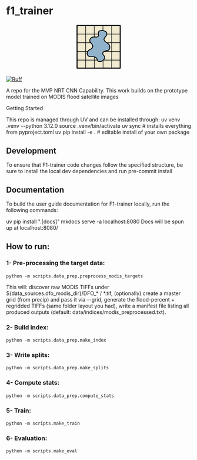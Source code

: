 # f1_trainer

<p align="center">
    <img src="docs/img/f1.png" alt="icefabric" width="25%"/>
</p>

[![Ruff](https://img.shields.io/endpoint?url=https://raw.githubusercontent.com/astral-sh/ruff/main/assets/badge/v2.json)](https://github.com/astral-sh/ruff)

A repo for the MVP NRT CNN Capability. This work builds on the prototype model trained on MODIS flood satellite images


Getting Started

This repo is managed through UV and can be installed through:
uv venv .venv --python 3.12.0
source .venv/bin/activate
uv sync                 # installs everything from pyproject.toml
uv pip install -e .      # editable install of your own package

## Development

To ensure that F1-trainer code changes follow the specified structure, be sure to install the local dev dependencies and run pre-commit install

## Documentation

To build the user guide documentation for F1-trainer locally, run the following commands:

uv pip install ".[docs]"
mkdocs serve -a localhost:8080
Docs will be spun up at localhost:8080/


## How to run:
### 1- Pre-processing the target data:

    python -m scripts.data_prep.preprocess_modis_targets

This will:
discover raw MODIS TIFFs under ${data_sources.dfo_modis_dir}/DFO_* / *.tif,
(optionally) create a master grid (from precip) and pass it via --grid,
generate the flood-percent + regridded TIFFs (same folder layout you had),
write a manifest file listing all produced outputs (default: data/indices/modis_preprocessed.txt).

### 2- Build index:

    python -m scripts.data_prep.make_index 

### 3- Write splits:

    python -m scripts.data_prep.make_splits

### 4- Compute stats:

    python -m scripts.data_prep.compute_stats

### 5- Train:

    python -m scripts.make_train

### 6- Evaluation:

    python -m scripts.make_eval
